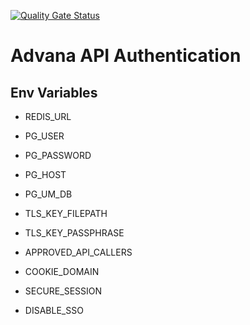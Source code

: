 [![Quality Gate Status](https://sonarqube.vdms.advana.boozallencsn.com/api/project_badges/measure?project=advana-modules-advana-module-api-auth&metric=alert_status&token=squ_671ae7d6e3b302b12a2a07c79ef7a3a1c1765db9)](https://sonarqube.vdms.advana.boozallencsn.com/dashboard?id=advana-modules-advana-module-api-auth)

# Advana API Authentication

## Env Variables
* REDIS_URL

* PG_USER
* PG_PASSWORD
* PG_HOST
* PG_UM_DB

* TLS_KEY_FILEPATH
* TLS_KEY_PASSPHRASE
* APPROVED_API_CALLERS
* COOKIE_DOMAIN
* SECURE_SESSION
* DISABLE_SSO